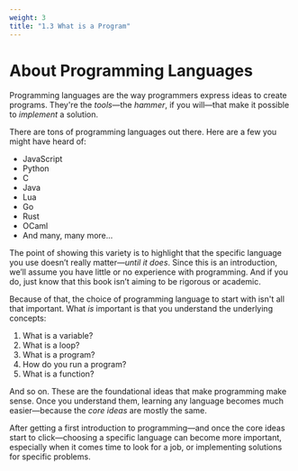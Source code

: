 ```yaml
---
weight: 3
title: "1.3 What is a Program"
---
```


# About Programming Languages

Programming languages are the way programmers express ideas to create programs. They're the *tools*—the *hammer*, if you will—that make it possible to *implement* a solution.

There are tons of programming languages out there. Here are a few you might have heard of:
- JavaScript
- Python
- C
- Java
- Lua
- Go
- Rust
- OCaml
- And many, many more...

The point of showing this variety is to highlight that the specific language you use doesn’t really matter—*until it does*. Since this is an introduction, we’ll assume you have little or no experience with programming. And if you do, just know that this book isn’t aiming to be rigorous or academic.

Because of that, the choice of programming language to start with isn't all that important. What *is* important is that you understand the underlying concepts:

1. What is a variable?
2. What is a loop?
3. What is a program?
4. How do you run a program?
5. What is a function?

And so on. These are the foundational ideas that make programming make sense. Once you understand them, learning any language becomes much easier—because the *core ideas* are mostly the same.

After getting a first introduction to programming—and once the core ideas start to click—choosing a specific language can become more important, especially when it comes time to look for a job, or implementing solutions for specific problems.

